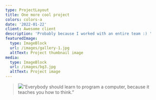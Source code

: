 ```yaml
---
type: ProjectLayout
title: One more cool project
colors: colors-a
date: '2022-01-22'
client: Awesome client
description: 'Probably because I worked with an entire team :) '
featuredImage:
  type: ImageBlock
  url: /images/gallery-1.jpg
  altText: Project thumbnail image
media:
  type: ImageBlock
  url: /images/bg3.jpg
  altText: Project image
---
```

> ![](/images/random-image.png)“Everybody should learn to program a computer, because it teaches you how to think.”


